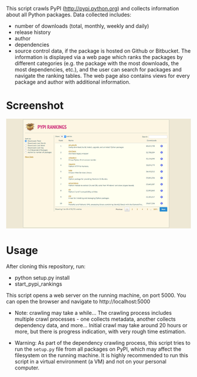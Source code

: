 This script crawls PyPI (http://pypi.python.org) and collects information about all Python packages.
Data collected includes:
* number of downloads (total, monthly, weekly and daily)
* release history
* author
* dependencies
* source control data, if the package is hosted on Github or Bitbucket.
The information is displayed via a web page which ranks the packages by different categories (e.g. the package
with the most downloads, the most dependencies, etc.), and the user can search for packages and navigate the ranking
tables. The web page also contains views for every package and author with additional information.

Screenshot
==========
![Alt text](/screenshot.png?raw=true)

Usage
=====
After cloning this repository, run:
* python setup.py install
* start_pypi_rankings

This script opens a web server on the running machine, on port 5000. You can open the browser and navigate to
http://localhost:5000

* Note: crawling may take a while... The crawling process includes multiple crawl processes - one collects metadata,
another collects dependency data, and more... Initial crawl may take around 20 hours or more, but there is progress
indication, with very rough time estimation.

* Warning: As part of the dependency crawling process, this script
tries to run the `setup.py` file from all packages on PyPI, which may affect the filesystem on the running machine.
It is highly recommended to run this script in a virtual environment (a VM) and not on your personal computer.